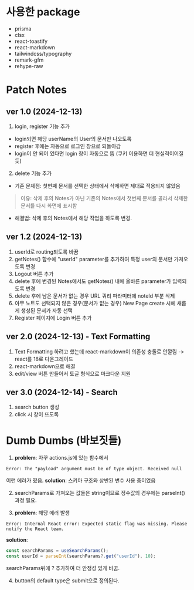 # 사용한 package
* prisma
* clsx
* react-toastify
* react-markdown
* tailwindcss/typography
* remark-gfm
* rehype-raw



# Patch Notes
## ver 1.0 (2024-12-13)
1. login, register 기능 추가
* login되면 해당 userName의 User의 문서만 나오도록
* register 후에는 자동으로 로그인 창으로 되돌아감
* login이 안 되어 있다면 login 창이 자동으로 뜸
(쿠키 이용하면 더 현실적이어질 듯)
2. delete 기능 추가
* 기존 문제점: 첫번째 문서를 선택한 상태에서 삭제하면 제대로 적용되지 않았음
> 이유: 삭제 후의 Notes가 아닌 기존의 Notes에서 첫번째 문서를 골라서 삭제한 문서를 다시 화면에 표시함
* 해결법: 삭제 후의 Notes에서 해당 작업을 하도록 변경.
## ver 1.2 (2024-12-13)
1. userId로 routing되도록 바꿈
2. getNotes() 함수에 "userId" parameter를 추가하여 특정 user의 문서만 가져오도록 변경
3. Logout 버튼 추가
4. delete 후에 변경된 Notes에서도 getNotes() 내에 올바른 parameter가 입력되도록 변경
5. delete 후에 남은 문서가 없는 경우 URL 쿼리 파라미터에 noteId 부분 삭제
6. 아무 노트도 선택되지 않은 경우(문서가 없는 경우) New Page create 시에 새롭게 생성된 문서가 자동 선택
7. Register 페이지에 Login 버튼 추가
## ver 2.0 (2024-12-13) - Text Formatting
1. Text Formatting 하려고 했는데 react-markdown이 의존성 충돌로 안깔림
-> react를 18로 다운그레이드
2. react-markdown으로 해결  
3. edit/view 버튼 만들어서 토글 형식으로 마크다운 지원
## ver 3.0 (2024-12-14) - Search
1. search button 생성
2. click 시 창이 뜨도록


# Dumb Dumbs (바보짓들)
1. **problem**: 자꾸 actions.js에 있는 함수에서 
```
Error: The "payload" argument must be of type object. Received null
```
이런 에러가 떴음.
**solution**: 스키마 구조와 상반된 변수 사용 중이었음

2. searchParams로 가져오는 값들은 string이므로 정수값의 경우에는 parseInt() 과정 필요.

3. **problem**: 해당 에러 발생
```
Error: Internal React error: Expected static flag was missing. Please notify the React team.
```
**solution**: 
```jsx
const searchParams = useSearchParams();
const userId = parseInt(searchParams?.get("userId"), 10);
```
searchParams뒤에 ? 추가하여 더 안정성 있게 바꿈.

4. button의 default type은 submit으로 정의된다.